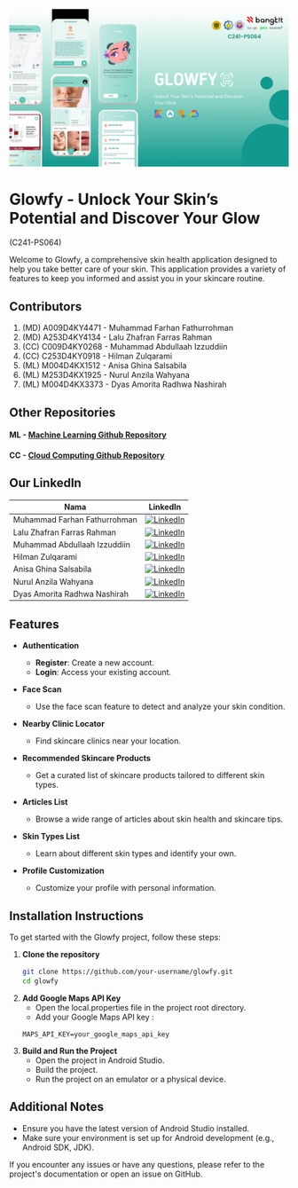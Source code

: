 <img src="demo.png" alt="Glowfy">

# Glowfy - Unlock Your Skin’s Potential and Discover Your Glow
(C241-PS064)

Welcome to Glowfy, a comprehensive skin health application designed to help you take better care of your skin. This application provides a variety of features to keep you informed and assist you in your skincare routine.

## Contributors

1. (MD) A009D4KY4471 - Muhammad Farhan Fathurrohman
2. (MD) A253D4KY4134 - Lalu Zhafran Farras Rahman
3. (CC) C009D4KY0268 - Muhammad Abdullaah Izzuddiin
4. (CC) C253D4KY0918 - Hilman Zulqarami
5. (ML) M004D4KX1512 - Anisa Ghina Salsabila
6. (ML) M253D4KX1925 - Nurul Anzila Wahyana
7. (ML) M004D4KX3373 - Dyas Amorita Radhwa Nashirah

## Other Repositories

#### ML - [Machine Learning Github Repository](https://github.com/dMorran/ML_Capstone/tree/main)

#### CC - [Cloud Computing Github Repository](https://github.com/EMNYZER/Glowfy)

## Our LinkedIn
| Nama       | LinkedIn     |
|---------------|-------------|
| Muhammad Farhan Fathurrohman| [![LinkedIn](https://img.shields.io/badge/LinkedIn-0077B5?style=for-the-badge&logo=linkedin&logoColor=white)](https://www.linkedin.com/in/farhan-fathur/)|
| Lalu Zhafran Farras Rahman|[![LinkedIn](https://img.shields.io/badge/LinkedIn-0077B5?style=for-the-badge&logo=linkedin&logoColor=white)](https://www.linkedin.com/in/laluzhafran/)|
| Muhammad Abdullaah Izzuddiin|[![LinkedIn](https://img.shields.io/badge/LinkedIn-0077B5?style=for-the-badge&logo=linkedin&logoColor=white)](https://www.linkedin.com/in/muhammad-abdullaah-izzuddiin/)|
| Hilman Zulqarami|[![LinkedIn](https://img.shields.io/badge/LinkedIn-0077B5?style=for-the-badge&logo=linkedin&logoColor=white)](https://www.linkedin.com/in/hilman-zulqarami/)|
| Anisa Ghina Salsabila|[![LinkedIn](https://img.shields.io/badge/LinkedIn-0077B5?style=for-the-badge&logo=linkedin&logoColor=white)](https://www.linkedin.com/in/anisa-ghina-salsabila-652723220/)|
| Nurul Anzila Wahyana|[![LinkedIn](https://img.shields.io/badge/LinkedIn-0077B5?style=for-the-badge&logo=linkedin&logoColor=white)](https://www.linkedin.com/in/nurul-anzila-wahyana/)|
| Dyas Amorita Radhwa Nashirah|[![LinkedIn](https://img.shields.io/badge/LinkedIn-0077B5?style=for-the-badge&logo=linkedin&logoColor=white)](https://www.linkedin.com/in/dyas-amorita-radhwa-nashirah-1044a2222/)|

## Features

- **Authentication**
  - **Register**: Create a new account.
  - **Login**: Access your existing account.

- **Face Scan**
  - Use the face scan feature to detect and analyze your skin condition.

- **Nearby Clinic Locator**
  - Find skincare clinics near your location.

- **Recommended Skincare Products**
  - Get a curated list of skincare products tailored to different skin types.

- **Articles List**
  - Browse a wide range of articles about skin health and skincare tips.


- **Skin Types List**
  - Learn about different skin types and identify your own.

- **Profile Customization**
  - Customize your profile with personal information.

## Installation Instructions

To get started with the Glowfy project, follow these steps:

1. **Clone the repository**
   ```bash
   git clone https://github.com/your-username/glowfy.git
   cd glowfy
   ```
2. **Add Google Maps API Key**
    - Open the local.properties file in the project root directory.
    - Add your Google Maps API key :
    ```properties
    MAPS_API_KEY=your_google_maps_api_key
    ```
3. **Build and Run the Project**
    - Open the project in Android Studio.
    - Build the project.
    - Run the project on an emulator or a physical device.

## Additional Notes
- Ensure you have the latest version of Android Studio installed.
- Make sure your environment is set up for Android development (e.g., Android SDK, JDK).

If you encounter any issues or have any questions, please refer to the project's documentation or open an issue on GitHub.